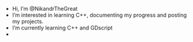 -  Hi, I’m @NikandrTheGreat
-  I’m interested in learning C++, documenting my progress and posting my projects.
-  I’m currently learning C++ and GDscript
-
<!---
NikandrTheGreat/NikandrTheGreat is a ✨ special ✨ repository because its `README.md` (this file) appears on your GitHub profile.
You can click the Preview link to take a look at your changes.
--->
